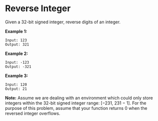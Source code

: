 # Reverse Integer

Given a 32-bit signed integer, reverse digits of an integer.

__Example 1:__

```pseudo
Input: 123
Output: 321
```

__Example 2:__

```pseudo
Input: -123
Output: -321
```

__Example 3:__

```pseudo
Input: 120
Output: 21
```

__Note:__
Assume we are dealing with an environment which could only store integers within the 32-bit signed integer range: [−231,  231 − 1]. For the purpose of this problem, assume that your function returns 0 when the reversed integer overflows.
